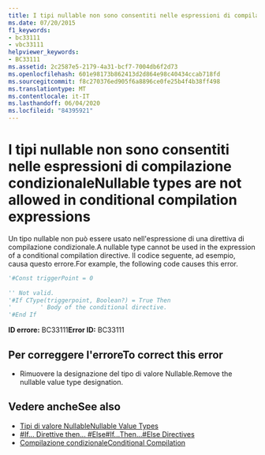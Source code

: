 ```yaml
---
title: I tipi nullable non sono consentiti nelle espressioni di compilazione condizionale
ms.date: 07/20/2015
f1_keywords:
- bc33111
- vbc33111
helpviewer_keywords:
- BC33111
ms.assetid: 2c2587e5-2179-4a31-bcf7-7004db6f2d73
ms.openlocfilehash: 601e98173b862413d2d864e98c40434ccab718fd
ms.sourcegitcommit: f8c270376ed905f6a8896ce0fe25b4f4b38ff498
ms.translationtype: MT
ms.contentlocale: it-IT
ms.lasthandoff: 06/04/2020
ms.locfileid: "84395921"
---
```

# <a name="nullable-types-are-not-allowed-in-conditional-compilation-expressions"></a><span data-ttu-id="71b75-102">I tipi nullable non sono consentiti nelle espressioni di compilazione condizionale</span><span class="sxs-lookup"><span data-stu-id="71b75-102">Nullable types are not allowed in conditional compilation expressions</span></span>
<span data-ttu-id="71b75-103">Un tipo nullable non può essere usato nell'espressione di una direttiva di compilazione condizionale.</span><span class="sxs-lookup"><span data-stu-id="71b75-103">A nullable type cannot be used in the expression of a conditional compilation directive.</span></span> <span data-ttu-id="71b75-104">Il codice seguente, ad esempio, causa questo errore.</span><span class="sxs-lookup"><span data-stu-id="71b75-104">For example, the following code causes this error.</span></span>  
  
```vb  
'#Const triggerPoint = 0  
  
'' Not valid.  
'#If CType(triggerpoint, Boolean?) = True Then  
'        ' Body of the conditional directive.  
'#End If  
```  
  
 <span data-ttu-id="71b75-105">**ID errore:** BC33111</span><span class="sxs-lookup"><span data-stu-id="71b75-105">**Error ID:** BC33111</span></span>  
  
## <a name="to-correct-this-error"></a><span data-ttu-id="71b75-106">Per correggere l'errore</span><span class="sxs-lookup"><span data-stu-id="71b75-106">To correct this error</span></span>  
  
- <span data-ttu-id="71b75-107">Rimuovere la designazione del tipo di valore Nullable.</span><span class="sxs-lookup"><span data-stu-id="71b75-107">Remove the nullable value type designation.</span></span>  
  
## <a name="see-also"></a><span data-ttu-id="71b75-108">Vedere anche</span><span class="sxs-lookup"><span data-stu-id="71b75-108">See also</span></span>

- [<span data-ttu-id="71b75-109">Tipi di valore Nullable</span><span class="sxs-lookup"><span data-stu-id="71b75-109">Nullable Value Types</span></span>](../programming-guide/language-features/data-types/nullable-value-types.md)
- [<span data-ttu-id="71b75-110">#If... Direttive then... #Else</span><span class="sxs-lookup"><span data-stu-id="71b75-110">#If...Then...#Else Directives</span></span>](../language-reference/directives/if-then-else-directives.md)
- [<span data-ttu-id="71b75-111">Compilazione condizionale</span><span class="sxs-lookup"><span data-stu-id="71b75-111">Conditional Compilation</span></span>](../programming-guide/program-structure/conditional-compilation.md)
